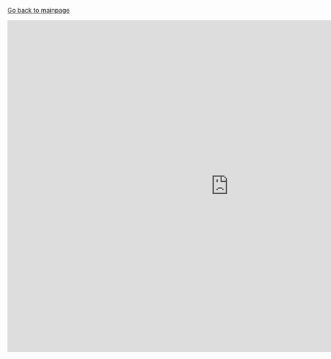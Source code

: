 [Go back to mainpage](/portfolio)

<iframe src="https://data.oecd.org/chart/6Y54" width="1000" height="750" style="border: 0" mozallowfullscreen="true" webkitallowfullscreen="true" allowfullscreen="true"><a href="https://data.oecd.org/chart/6Y54" target="_blank">OECD Chart: General government debt, Total, % of GDP, Annual, 2018</a></iframe>
